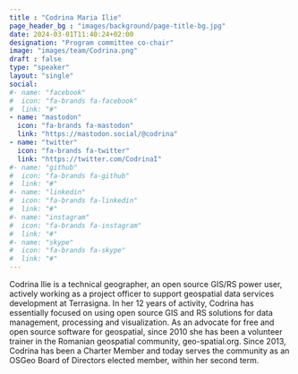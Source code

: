```yaml
---
title : "Codrina Maria Ilie"
page_header_bg : "images/background/page-title-bg.jpg"
date: 2024-03-01T11:40:24+02:00
designation: "Program committee co-chair"
image: "images/team/Codrina.png"
draft : false
type: "speaker"
layout: "single"
social:
#- name: "facebook"
#  icon: "fa-brands fa-facebook"
#  link: "#"
- name: "mastodon"
  icon: "fa-brands fa-mastodon"
  link: "https://mastodon.social/@codrina"
- name: "twitter"
  icon: "fa-brands fa-twitter"
  link: "https://twitter.com/CodrinaI"
#- name: "github"
#  icon: "fa-brands fa-github"
#  link: "#"
#- name: "linkedin"
#  icon: "fa-brands fa-linkedin"
#  link: "#"
#- name: "instagram"
#  icon: "fa-brands fa-instagram"
#  link: "#"
#- name: "skype"
#  icon: "fa-brands fa-skype"
#  link: "#"
---
```


Codrina Ilie is a technical geographer, an open source GIS/RS power user, actively working as a project officer to support geospatial data services development at Terrasigna. In her 12 years of activity, Codrina has essentially focused on using open source GIS and RS solutions for data management, processing and visualization. As an advocate for free and open source software for geospatial, since 2010 she has been a volunteer trainer in the Romanian geospatial community, geo-spatial.org. Since 2013, Codrina has been a Charter Member and today serves the community as an OSGeo Board of Directors elected member, within her second term.
